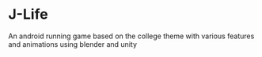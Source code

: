 # J-Life
An android running game based on the college theme with various features and animations using blender and unity
